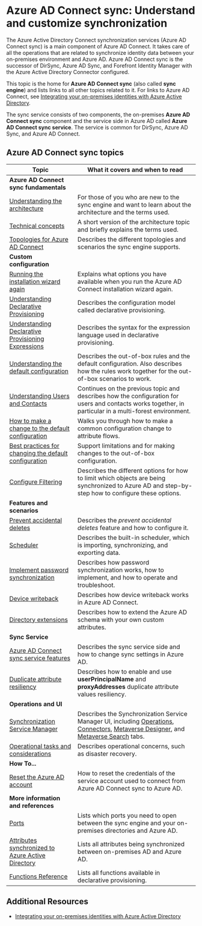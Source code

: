 <properties
	pageTitle="Azure AD Connect sync: Understand and customize synchronization | Microsoft Azure"
	description="Explains how Azure AD Connect sync works and how to customize."
	services="active-directory"
	documentationCenter=""
	authors="andkjell"
	manager="femila"
	editor=""/>

<tags
	ms.service="active-directory"
	ms.workload="identity"
	ms.tgt_pltfrm="na"
	ms.devlang="na"
	ms.topic="article"
	ms.date="11/01/2016"
	ms.author="markusvi"/>


# Azure AD Connect sync: Understand and customize synchronization
The Azure Active Directory Connect synchronization services (Azure AD Connect sync) is a main component of Azure AD Connect. It takes care of all the operations that are related to synchronize identity data between your on-premises environment and Azure AD. Azure AD Connect sync is the successor of DirSync, Azure AD Sync, and Forefront Identity Manager with the Azure Active Directory Connector configured.

This topic is the home for **Azure AD Connect sync** (also called **sync engine**) and lists links to all other topics related to it. For links to Azure AD Connect, see [Integrating your on-premises identities with Azure Active Directory](active-directory-aadconnect.md).

The sync service consists of two components, the on-premises **Azure AD Connect sync** component and the service side in Azure AD called **Azure AD Connect sync service**. The service is common for DirSync, Azure AD Sync, and Azure AD Connect.

## Azure AD Connect sync topics

Topic | What it covers and when to read
----- | -----
**Azure AD Connect sync fundamentals** |
[Understanding the architecture](active-directory-aadconnectsync-understanding-architecture.md) | For those of you who are new to the sync engine and want to learn about the architecture and the terms used.
[Technical concepts](active-directory-aadconnectsync-technical-concepts.md) | A short version of the architecture topic and briefly explains the terms used.
[Topologies for Azure AD Connect](active-directory-aadconnect-topologies.md) | Describes the different topologies and scenarios the sync engine supports.
**Custom configuration** |
[Running the installation wizard again](active-directory-aadconnectsync-installation-wizard.md) | Explains what options you have available when you run the Azure AD Connect installation wizard again.
[Understanding Declarative Provisioning](active-directory-aadconnectsync-understanding-declarative-provisioning.md)| Describes the configuration model called declarative provisioning.
[Understanding Declarative Provisioning Expressions](active-directory-aadconnectsync-understanding-declarative-provisioning-expressions.md) | Describes the syntax for the expression language used in declarative provisioning.
[Understanding the default configuration](active-directory-aadconnectsync-understanding-default-configuration.md)| Describes the out-of-box rules and the default configuration. Also describes how the rules work together for the out-of-box scenarios to work.
[Understanding Users and Contacts](active-directory-aadconnectsync-understanding-users-and-contacts.md) | Continues on the previous topic and describes how the configuration for users and contacts works together, in particular in a multi-forest environment.
[How to make a change to the default configuration](active-directory-aadconnectsync-change-the-configuration.md) | Walks you through how to make a common configuration change to attribute flows.
[Best practices for changing the default configuration](active-directory-aadconnectsync-best-practices-changing-default-configuration.md) | Support limitations and for making changes to the out-of-box configuration.
[Configure Filtering](active-directory-aadconnectsync-configure-filtering.md) | Describes the different options for how to limit which objects are being synchronized to Azure AD and step-by-step how to configure these options.
**Features and scenarios** |
[Prevent accidental deletes](active-directory-aadconnectsync-feature-prevent-accidental-deletes.md) | Describes the *prevent accidental deletes* feature and how to configure it.
[Scheduler](active-directory-aadconnectsync-feature-scheduler.md) | Describes the built-in scheduler, which is importing, synchronizing, and exporting data.
[Implement password synchronization](active-directory-aadconnectsync-implement-password-synchronization.md) | Describes how password synchronization works, how to implement, and how to operate and troubleshoot.
[Device writeback](active-directory-aadconnect-feature-device-writeback.md) | Describes how device writeback works in Azure AD Connect.
[Directory extensions](active-directory-aadconnectsync-feature-directory-extensions.md) | Describes how to extend the Azure AD schema with your own custom attributes.
**Sync Service** |
[Azure AD Connect sync service features](active-directory-aadconnectsyncservice-features.md) | Describes the sync service side and how to change sync settings in Azure AD.
[Duplicate attribute resiliency](active-directory-aadconnectsyncservice-duplicate-attribute-resiliency.md) | Describes how to enable and use **userPrincipalName** and **proxyAddresses** duplicate attribute values resiliency.
**Operations and UI** |
[Synchronization Service Manager](active-directory-aadconnectsync-service-manager-ui.md) | Describes the Synchronization Service Manager UI, including [Operations](active-directory-aadconnectsync-service-manager-ui-operations.md), [Connectors](active-directory-aadconnectsync-service-manager-ui-connectors.md), [Metaverse Designer](active-directory-aadconnectsync-service-manager-ui-mvdesigner.md), and [Metaverse Search](active-directory-aadconnectsync-service-manager-ui-mvsearch.md) tabs.
[Operational tasks and considerations](active-directory-aadconnectsync-operations.md) | Describes operational concerns, such as disaster recovery.
**How To...** |
[Reset the Azure AD account](active-directory-aadconnectsync-howto-azureadaccount.md) | How to reset the credentials of the service account used to connect from Azure AD Connect sync to Azure AD.
**More information and references** |
[Ports](active-directory-aadconnect-ports.md) | Lists which ports you need to open between the sync engine and your on-premises directories and Azure AD.
[Attributes synchronized to Azure Active Directory](active-directory-aadconnectsync-attributes-synchronized.md) | Lists all attributes being synchronized between on-premises AD and Azure AD.
[Functions Reference](active-directory-aadconnectsync-functions-reference.md) | Lists all functions available in declarative provisioning.

## Additional Resources

* [Integrating your on-premises identities with Azure Active Directory](active-directory-aadconnect.md)
